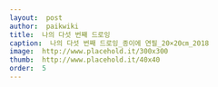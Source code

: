 ```yaml
---
layout:  post
author:  paikwiki
title:  나의 다섯 번째 드로잉
caption:  나의 다섯 번째 드로잉_종이에 연필_20×20㎝_2018
image:  http://www.placehold.it/300x300
thumb:  http://www.placehold.it/40x40
order:  5
---
```

